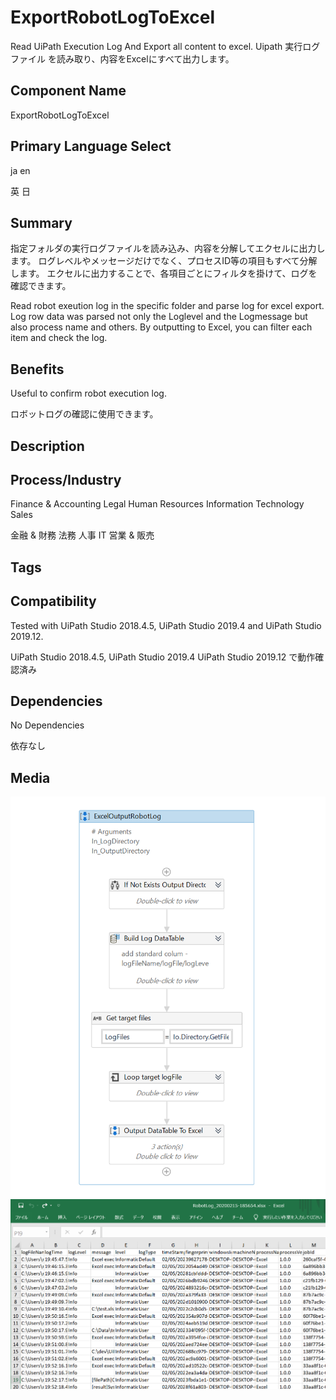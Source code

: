 # ExportRobotLogToExcel

Read UiPath Execution Log And Export all content to excel.
Uipath 実行ログファイル を読み取り、内容をExcelにすべて出力します。

## Component Name

ExportRobotLogToExcel

## Primary Language Select

ja en

英 日

## Summary

指定フォルダの実行ログファイルを読み込み、内容を分解してエクセルに出力します。
ログレベルやメッセージだけでなく、プロセスID等の項目もすべて分解します。
エクセルに出力することで、各項目ごとにフィルタを掛けて、ログを確認できます。

Read robot exeution log in the specific folder and parse log for excel export.
Log row data was parsed not only the Loglevel and the Logmessage but also process name and others.
By outputting to Excel, you can filter each item and check the log.


## Benefits

Useful to confirm robot execution log. 

ロボットログの確認に使用できます。

## Description


## Process/Industry

Finance & Accounting Legal Human Resources Information Technology Sales

金融 & 財務 法務 人事 IT 営業 & 販売

## Tags

  
## Compatibility

Tested with UiPath Studio 2018.4.5, UiPath Studio 2019.4 and UiPath Studio 2019.12.

UiPath Studio 2018.4.5, UiPath Studio 2019.4 UiPath Studio 2019.12 で動作確認済み

## Dependencies

No Dependencies

依存なし

## Media

<img src="/ExportRobotLogToExcel/Images/wfimage.png" alt="">
<img src="/ExportRobotLogToExcel/Images/xlsimage.png" alt="">
